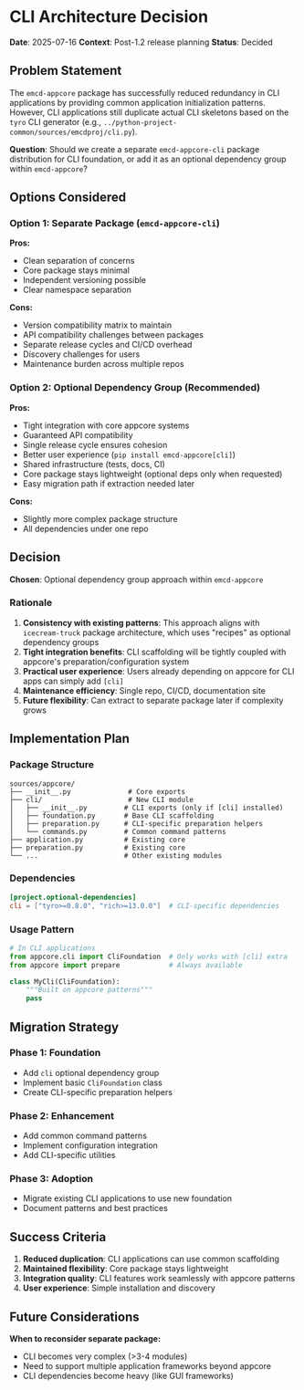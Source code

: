 # CLI Architecture Decision

**Date**: 2025-07-16
**Context**: Post-1.2 release planning
**Status**: Decided

## Problem Statement

The `emcd-appcore` package has successfully reduced redundancy in CLI
applications by providing common application initialization patterns. However,
CLI applications still duplicate actual CLI skeletons based on the `tyro` CLI
generator (e.g., `../python-project-common/sources/emcdproj/cli.py`).

**Question**: Should we create a separate `emcd-appcore-cli` package
distribution for CLI foundation, or add it as an optional dependency group
within `emcd-appcore`?

## Options Considered

### Option 1: Separate Package (`emcd-appcore-cli`)
**Pros:**
- Clean separation of concerns
- Core package stays minimal
- Independent versioning possible
- Clear namespace separation

**Cons:**
- Version compatibility matrix to maintain
- API compatibility challenges between packages
- Separate release cycles and CI/CD overhead
- Discovery challenges for users
- Maintenance burden across multiple repos

### Option 2: Optional Dependency Group (Recommended)
**Pros:**
- Tight integration with core appcore systems
- Guaranteed API compatibility
- Single release cycle ensures cohesion
- Better user experience (`pip install emcd-appcore[cli]`)
- Shared infrastructure (tests, docs, CI)
- Core package stays lightweight (optional deps only when requested)
- Easy migration path if extraction needed later

**Cons:**
- Slightly more complex package structure
- All dependencies under one repo

## Decision

**Chosen**: Optional dependency group approach within `emcd-appcore`

### Rationale
1. **Consistency with existing patterns**: This approach aligns with `icecream-truck` package architecture, which uses "recipes" as optional dependency groups
2. **Tight integration benefits**: CLI scaffolding will be tightly coupled with appcore's preparation/configuration system
3. **Practical user experience**: Users already depending on appcore for CLI apps can simply add `[cli]`
4. **Maintenance efficiency**: Single repo, CI/CD, documentation site
5. **Future flexibility**: Can extract to separate package later if complexity grows

## Implementation Plan

### Package Structure
```
sources/appcore/
├── __init__.py              # Core exports
├── cli/                     # New CLI module
│   ├── __init__.py         # CLI exports (only if [cli] installed)
│   ├── foundation.py       # Base CLI scaffolding
│   ├── preparation.py      # CLI-specific preparation helpers
│   └── commands.py         # Common command patterns
├── application.py          # Existing core
├── preparation.py          # Existing core
└── ...                     # Other existing modules
```

### Dependencies
```toml
[project.optional-dependencies]
cli = ["tyro>=0.8.0", "rich>=13.0.0"]  # CLI-specific dependencies
```

### Usage Pattern
```python
# In CLI applications
from appcore.cli import CliFoundation  # Only works with [cli] extra
from appcore import prepare            # Always available

class MyCli(CliFoundation):
    """Built on appcore patterns"""
    pass
```

## Migration Strategy

### Phase 1: Foundation
- Add `cli` optional dependency group
- Implement basic `CliFoundation` class
- Create CLI-specific preparation helpers

### Phase 2: Enhancement
- Add common command patterns
- Implement configuration integration
- Add CLI-specific utilities

### Phase 3: Adoption
- Migrate existing CLI applications to use new foundation
- Document patterns and best practices

## Success Criteria

1. **Reduced duplication**: CLI applications can use common scaffolding
2. **Maintained flexibility**: Core package stays lightweight
3. **Integration quality**: CLI features work seamlessly with appcore patterns
4. **User experience**: Simple installation and discovery

## Future Considerations

**When to reconsider separate package:**
- CLI becomes very complex (>3-4 modules)
- Need to support multiple application frameworks beyond appcore
- CLI dependencies become heavy (like GUI frameworks)

